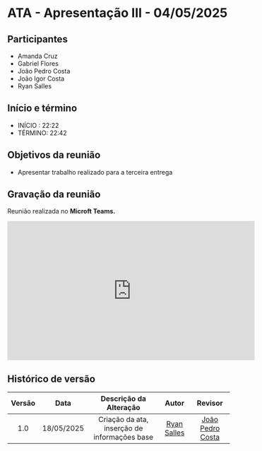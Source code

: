# ATA - Apresentação III - 04/05/2025

## Participantes
- Amanda Cruz
- Gabriel Flores
- João Pedro Costa
- João Igor Costa
- Ryan Salles

## Início e término
- INÍCIO : 22:22
- TÉRMINO: 22:42

## Objetivos da reunião
- Apresentar trabalho realizado para a terceira entrega

## Gravação da reunião

Reunião realizada no **Microft Teams.**

<iframe width="560" height="315" src="https://www.youtube.com/embed/Bn4xtHuKhI0?si=AhFdfGg3Znlwe7XA" title="YouTube video player" frameborder="0" allow="accelerometer; autoplay; clipboard-write; encrypted-media; gyroscope; picture-in-picture; web-share" referrerpolicy="strict-origin-when-cross-origin" allowfullscreen></iframe>

## Histórico de versão

| Versão |    Data    |    Descrição da Alteração                       |         Autor         |       Revisor     |
| :----: | :--------: | :---------------------------------------------: | :-------------------: | :---------------: |
|  1.0   | 18/05/2025 | Criação da ata, inserção de informações base    | [Ryan Salles](https://github.com/RA-Salles) | [João Pedro Costa](https://github.com/johnaopedro) |
